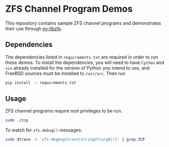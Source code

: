 # ZFS Channel Program Demos

This repository contains sample ZFS channel programs and demonstrates their use
through [py-libzfs][].

[py-libzfs]: https://github.com/freenas/py-libzfs

## Dependencies

The dependencies listed in `requirements.txt` are required in order to run these
demos.  To install the dependencies, you will need to have `Cython` and `six`
already installed for the version of Python you intend to use, and FreeBSD
sources must be installed to `/usr/src`.  Then run
```sh
pip install -r requirements.txt
```

## Usage

ZFS channel programs require root privileges to be run.

```sh
sudo ./zcp
```

To watch for `zfs.debug()` messages:
```sh
sudo dtrace -n 'zfs-dbgmsg{trace(stringof(arg0))}' | grep ZCP
```
